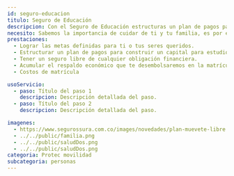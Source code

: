 ```yaml
---
id: seguro-educacion
titulo: Seguro de Educación
descripcion: Con el Seguro de Educación estructuras un plan de pagos para construir un capital con el que puedas cubrir los costos del plan educativo q​ue quieras asegurar para ti o para tus seres queridos en el futuro. El seguro te permite cubrir gastos de matrícula y manutención​ para estudios primarios, secundarios, no convencionales y universitarios, ​ya sean de pregrado o posgrado. También cubre educación en el exterior como viajes de intercambio. 
necesito: Sabemos la importancia de cuidar de ti y tu familia, es por ello que, te brindamos las mejores opciones que te permitirán disfrutar de los momentos más especiales de tu vida con tranquilidad.
prestaciones: 
  - Lograr las metas definidas para ti o tus seres queridos.
  - Estructurar un plan de pag​os para construir un capital para estudio.
  - Tener un seguro libre de cualquier obligación financiera.
  - Acumular el respaldo económico que te desembolsaremos en la matrícula.  ​​
  - Costos de matrícula

usoServicio:
  - paso: Título del paso 1
    descripcion: Descripción detallada del paso.
  - paso: Título del paso 2
    descripcion: Descripción detallada del paso.

imagenes:
  - https://www.segurossura.com.co/images/novedades/plan-muevete-libre.png
  - ../../public/familia.png
  - ../../public/saludDos.png
  - ../../public/saludDos.png
categoria: Protec movilidad
subcategoria: personas
---
```

